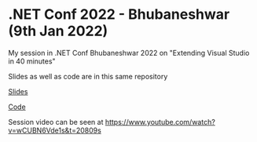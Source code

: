 # .NET Conf 2022 - Bhubaneshwar (9th Jan 2022)

My session in .NET Conf Bhubaneshwar 2022 on "Extending Visual Studio in 40 minutes"

Slides as well as code are in this same repository

[Slides](https://github.com/Rishabh-V/DotNetConf2022/blob/main/Extending%20Visual%20Studio%20IDE%20in%2030%20Minutes.pdf)

[Code](https://github.com/Rishabh-V/DotNetConf2022/tree/main/DotNetConfDemo)

Session video can be seen at https://www.youtube.com/watch?v=wCUBN6Vde1s&t=20809s

